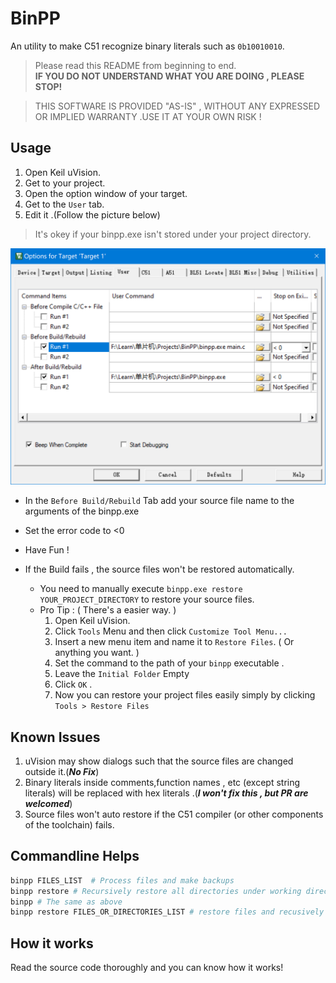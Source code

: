 # BinPP

An utility to make C51 recognize binary literals such as `0b10010010`.

> Please read this README from beginning to end.  
> **IF YOU DO NOT UNDERSTAND WHAT YOU ARE DOING , PLEASE STOP!**

> THIS SOFTWARE IS PROVIDED "AS-IS" , WITHOUT ANY EXPRESSED OR IMPLIED WARRANTY .USE IT AT YOUR OWN RISK !  
## Usage

1. Open Keil uVision.
2. Get to your project.
3. Open the option window of your target.
4. Get to the `User` tab.
5. Edit it .(Follow the picture below)
> It's okey if your binpp.exe isn't stored under your project directory.

![image-20201003104754898](README.assets/image-20201003104754898.png)

- In the `Before Build/Rebuild` Tab add your source file name to the arguments of the binpp.exe
- Set the error code to <0
- Have Fun !

- If the Build fails , the source files won't be restored automatically.
  - You need to manually execute `binpp.exe restore YOUR_PROJECT_DIRECTORY` to restore your source files.
  - Pro Tip : ( There's a easier way. )
    1. Open Keil uVision. 
    2. Click `Tools` Menu and then click `Customize Tool Menu...`
    3. Insert a new menu item and name it to `Restore Files`. ( Or anything you want. )
    4. Set the command to the path of your `binpp` executable .
    5. Leave the `Initial Folder` Empty
    6. Click `OK` .
    7. Now you can restore your project files easily simply by clicking `Tools > Restore Files`

## Known Issues

1. uVision may show dialogs such that the source files are changed outside it.(***No Fix***)
2. Binary literals inside comments,function names , etc (except string literals) will be replaced with hex literals .(***I won't fix this , but PR are welcomed***)
3. Source files won't auto restore if the C51 compiler (or other components of the toolchain) fails.

## Commandline Helps
```powershell
binpp FILES_LIST  # Process files and make backups
binpp restore # Recursively restore all directories under working directory.
binpp # The same as above
binpp restore FILES_OR_DIRECTORIES_LIST # restore files and recusively restore directories
```

## How it works
Read the source code thoroughly and you can know how it works!
